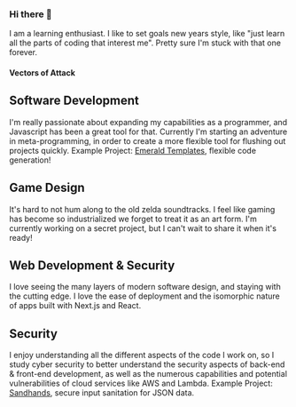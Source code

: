 ### Hi there 👋

I am a learning enthusiast. I like to set goals new years style, like "just learn all the parts of coding that interest me". Pretty sure I'm stuck with that one forever.

#### Vectors of Attack
## Software Development
I'm really passionate about expanding my capabilities as a programmer, and Javascript has been a great tool for that. Currently I'm starting an adventure in meta-programming, in order to create a more flexible tool for flushing out projects quickly.
Example Project: [Emerald Templates](https://github.com/L1lith/Emerald-Templates), flexible code generation!
 
 ## Game Design
 It's hard to not hum along to the old zelda soundtracks. I feel like gaming has become so industrialized we forget to treat it as an art form. I'm currently working on a secret project, but I can't wait to share it when it's ready!

## Web Development & Security
I love seeing the many layers of modern software design, and staying with the cutting edge. I love the ease of deployment and the isomorphic nature of apps built with Next.js and React.

## Security
I enjoy understanding all the different aspects of the code I work on, so I study cyber security to better understand the security aspects of back-end & front-end development, as well as the numerous capabilities and potential vulnerabilities of cloud services like AWS and Lambda.
Example Project: [Sandhands](https://github.com/L1lith/Sandhands), secure input sanitation for JSON data.
